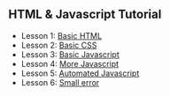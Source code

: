 ## HTML & Javascript Tutorial

* Lesson 1: <a href="https://jsfiddle.net/c1mLx5ej/" target="_blank">Basic HTML</a>
* Lesson 2: <a href="https://jsfiddle.net/x9hfq4je/" target="_blank">Basic CSS</a>
* Lesson 3: <a href="https://jsfiddle.net/v3xm5sg9/" target="_blank">Basic Javascript</a>
* Lesson 4: <a href="https://jsfiddle.net/rsjkb36u/" target="_blank">More Javascript</a>
* Lesson 5: <a href="https://jsfiddle.net/fc5j8r7g/" target="_blank">Automated Javascript</a>
* Lesson 6: <a href="https://jsfiddle.net/u93qosh6/" target="_blank">Small error</a>
